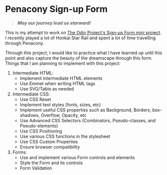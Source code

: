 # Penacony Sign-up Form

> ***May our journey lead us starward!***

This is my attempt to work on [The Odin Project's Sign-up Form mini project](https://www.theodinproject.com/lessons/node-path-intermediate-html-and-css-sign-up-form).
I recently played a lot of Honkai Star Rail and spent a lot of time travelling through Penacony.

Through this project, I would like to practice what I have learned up until this point and also capture the beauty of the dreamscape through this form.
Things that I am planning to implement with this project:
1. Intermediate HTML:
	- Implement intermediate HTML elements
	- Use Emmet when writing HTML tags
	- Use SVG/Table as needed
2. Intermediate CSS:
	- Use CSS Reset
	- Implement text styles (fonts, sizes, etc)
	- Implement useful CSS properties such as Background, Borders, box-shadows, Overflow, Opacity, etc
	- Use Advanced CSS Selectors (Combinators, Pseudo-classes, and Pseudo-elements)
	- Use CSS Positioning
	- Use various CSS functions in the stylesheet
	- Use CSS Custom Properties
	- Ensure browser compatibility
3. Forms:
	- Use and implement various Form controls and elements
	- Style the Form and its controls
	- Form Validation
